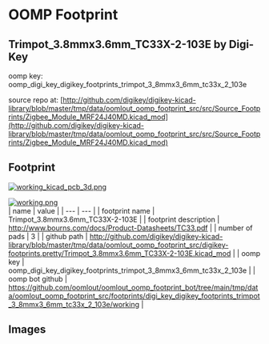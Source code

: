 # OOMP Footprint  
## Trimpot_3.8mmx3.6mm_TC33X-2-103E  by Digi-Key  
  
oomp key: oomp_digi_key_digikey_footprints_trimpot_3_8mmx3_6mm_tc33x_2_103e  
  
source repo at: [http://github.com/digikey/digikey-kicad-library/blob/master/tmp/data/oomlout_oomp_footprint_src/src/Source_Footprints/Zigbee_Module_MRF24J40MD.kicad_mod](http://github.com/digikey/digikey-kicad-library/blob/master/tmp/data/oomlout_oomp_footprint_src/src/Source_Footprints/Zigbee_Module_MRF24J40MD.kicad_mod)  
## Footprint  
  
[![working_kicad_pcb_3d.png](working_kicad_pcb_3d_600.png)](working_kicad_pcb_3d.png)  
  
[![working.png](working_600.png)](working.png)  
| name | value | 
| --- | --- | 
| footprint name | Trimpot_3.8mmx3.6mm_TC33X-2-103E | 
| footprint description | http://www.bourns.com/docs/Product-Datasheets/TC33.pdf | 
| number of pads | 3 | 
| github path | http://github.com/digikey/digikey-kicad-library/blob/master/tmp/data/oomlout_oomp_footprint_src/digikey-footprints.pretty/Trimpot_3.8mmx3.6mm_TC33X-2-103E.kicad_mod | 
| oomp key | oomp_digi_key_digikey_footprints_trimpot_3_8mmx3_6mm_tc33x_2_103e | 
| oomp bot github | https://github.com/oomlout/oomlout_oomp_footprint_bot/tree/main/tmp/data/oomlout_oomp_footprint_src/footprints/digi_key_digikey_footprints_trimpot_3_8mmx3_6mm_tc33x_2_103e/working | 
## Images  
